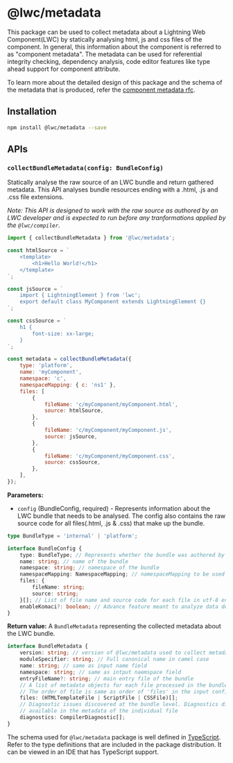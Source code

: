 # @lwc/metadata

This package can be used to collect metadata about a Lightning Web Component(LWC) by statically analysing html, js and css files of the component. In general, this information about the component is referred to as "component metadata". The metadata can be used for referential integrity checking, dependency analysis, code editor features like type ahead support for component attribute.

To learn more about the detailed design of this package and the schema of the metadata that is produced, refer the [component metadata rfc](https://github.com/salesforce/lwc-rfcs/blob/master/text/0114-lwc-component-metadata.md).

## Installation

```bash
npm install @lwc/metadata --save
```

## APIs

### `collectBundleMetadata(config: BundleConfig)`

Statically analyse the raw source of an LWC bundle and return gathered metadata. This API analyses bundle resources ending with a .html, .js and .css file extensions.

_Note: This API is designed to work with the raw source as authored by an LWC developer and is expected to run before any tranformations applied by the `@lwc/compiler`._

```js
import { collectBundleMetadata } from '@lwc/metadata';

const htmlSource = `
    <template>
        <h1>Hello World!</h1>
    </template>
`;

const jsSource = `
    import { LightningElement } from 'lwc';
    export default class MyComponent extends LightningElement {}
`;

const cssSource = `
    h1 {
        font-size: xx-large;
    }
`;

const metadata = collectBundleMetadata({
    type: 'platform',
    name: 'myComponent',
    namespace: 'c',
    namespaceMapping: { c: 'ns1' },
    files: [
        {
            fileName: 'c/myComponent/myComponent.html',
            source: htmlSource,
        },
        {
            fileName: 'c/myComponent/myComponent.js',
            source: jsSource,
        },
        {
            fileName: 'c/myComponent/myComponent.css',
            source: cssSource,
        },
    ],
});
```

**Parameters:**

-   `config` (BundleConfig, required) - Represents information about the LWC bundle that needs to be analysed. The config also contains the raw source code for all files(.html, .js & .css) that make up the bundle.

```ts
type BundleType = 'internal' | 'platform';

interface BundleConfig {
    type: BundleType; // Represents whether the bundle was authored by salesforce or a customer
    name: string; // name of the bundle
    namespace: string; // namespace of the bundle
    namespaceMapping: NamespaceMapping; // namespaceMapping to be used to transform module references like 'c/button' to 'namespaceA/button'. This is useful when the given bundle will be part of a managed package.
    files: {
        fileName: string;
        source: string;
    }[]; // List of file name and source code for each file in utf-8 encoding
    enableKomaci?: boolean; // Advance feature meant to analyze data dependencies of given module. It is meant for internal usage.
}
```

**Return value:**
A `BundleMetadata` representing the collected metadata about the LWC bundle.

```ts
interface BundleMetadata {
    version: string; // version of @lwc/metadata used to collect metadata
    moduleSpecifier: string; // Full canonical name in camel case
    name: string; // same as input name field
    namespace: string; // same as intput naemspace field
    entryFileName?: string; // main entry file of the bundle
    // A list of metadata objects for each file processed in the bundle
    // The order of file is same as order of 'files' in the input config
    files: (HTMLTemplateFile | ScriptFile | CSSFile)[];
    // Diagnostic issues discovered at the bundle level. Diagnostics discovered at the file level as
    // available in the metadata of the individual file
    diagnostics: CompilerDiagnostic[];
}
```

The schema used for `@lwc/metadata` package is well defined in [TypeScript](https://www.typescriptlang.org/). Refer to the type definitions that are included in the package distribution. It can be viewed in an IDE that has TypeScript support.

